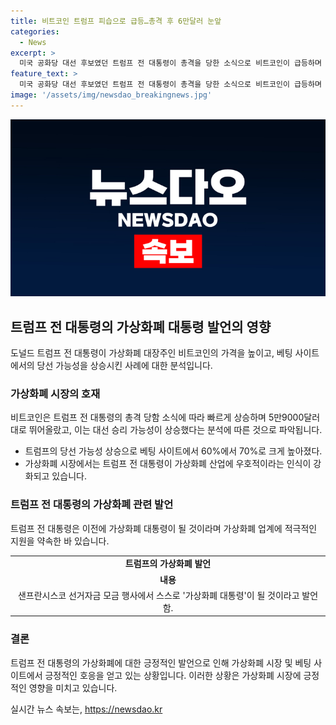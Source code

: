 ```yaml
---
title: 비트코인 트럼프 피습으로 급등…총격 후 6만달러 눈앞
categories:
  - News
excerpt: >
  미국 공화당 대선 후보였던 트럼프 전 대통령이 총격을 당한 소식으로 비트코인이 급등하며 6만 달러대 회복했다. 이에 따라 트럼프의 대선 가능성은 60%에서 70%로 증가하며 가상화폐 시장에서 호재로 여겨지고 있다. 트럼프는 가상화폐 산업에 지지를 약속하며 가상화폐 대통령이 될 것이라고 언급하여 관심을 모으고 있다.
feature_text: >
  미국 공화당 대선 후보였던 트럼프 전 대통령이 총격을 당한 소식으로 비트코인이 급등하며 6만 달러대 회복했다. 이에 따라 트럼프의 대선 가능성은 60%에서 70%로 증가하며 가상화폐 시장에서 호재로 여겨지고 있다. 트럼프는 가상화폐 산업에 지지를 약속하며 가상화폐 대통령이 될 것이라고 언급하여 관심을 모으고 있다.
image: '/assets/img/newsdao_breakingnews.jpg'
---
```


<p><img src="/assets/img/newsdao_breakingnews.jpg" alt="flaretime 속보" /></p>

<h2 data-ke-size="size26">트럼프 전 대통령의 가상화폐 대통령 발언의 영향</h2>

<p data-ke-size="size16">도널드 트럼프 전 대통령이 가상화폐 대장주인 비트코인의 가격을 높이고, 베팅 사이트에서의 당선 가능성을 상승시킨 사례에 대한 분석입니다.</p>

<h3>가상화폐 시장의 호재</h3>

<p data-ke-size="size16">비트코인은 트럼프 전 대통령의 총격 당함 소식에 따라 빠르게 상승하며 5만9000달러대로 뛰어올랐고, 이는 대선 승리 가능성이 상승했다는 분석에 따른 것으로 파악됩니다.</p>

<ul>
    <li>트럼프의 당선 가능성 상승으로 베팅 사이트에서 60%에서 70%로 크게 높아졌다.</li>
    <li>가상화폐 시장에서는 트럼프 전 대통령이 가상화폐 산업에 우호적이라는 인식이 강화되고 있습니다.</li>
</ul>

<h3>트럼프 전 대통령의 가상화폐 관련 발언</h3>

<p data-ke-size="size16">트럼프 전 대통령은 이전에 가상화폐 대통령이 될 것이라며 가상화폐 업계에 적극적인 지원을 약속한 바 있습니다.</p>

<table>
    <tr>
        <td style="text-align: center; height: 17px;"><b>트럼프의 가상화폐 발언</b></td>
    </tr>
    <tr>
        <td style="text-align: center; height: 17px;"><b>내용</b></td>
    </tr>
    <tr>
        <td style="text-align: center; height: 17px;">샌프란시스코 선거자금 모금 행사에서 스스로 '가상화폐 대통령'이 될 것이라고 발언함.</td>
    </tr>
</table>

<h3>결론</h3>

<p data-ke-size="size16">트럼프 전 대통령의 가상화폐에 대한 긍정적인 발언으로 인해 가상화폐 시장 및 베팅 사이트에서 긍정적인 호응을 얻고 있는 상황입니다. 이러한 상황은 가상화폐 시장에 긍정적인 영향을 미치고 있습니다.</p>
실시간 뉴스 속보는, <a href="https://newsdao.kr" rel="dofollow">https://newsdao.kr</a>



